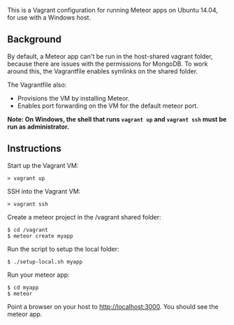 This is a Vagrant configuration for running Meteor apps on Ubuntu 14.04, for use with a Windows host.

## Background

By default, a Meteor app can't be run in the host-shared vagrant folder, because there are issues with the permissions for MongoDB. To work around this, the Vagrantfile enables symlinks on the shared folder.

The Vagrantfile also:
- Provisions the VM by installing Meteor.
- Enables port forwarding on the VM for the default meteor port.

**Note: On Windows, the shell that runs `vagrant up` and `vagrant ssh` must be run as administrator.**

## Instructions

Start up the Vagrant VM:

```
> vagrant up
```

SSH into the Vagrant VM:

```
> vagrant ssh
```

Create a meteor project in the /vagrant shared folder:

```
$ cd /vagrant
$ meteor create myapp
```

Run the script to setup the local folder:

```
$ ./setup-local.sh myapp 
```

Run your meteor app:

```
$ cd myapp
$ meteor
```

Point a browser on your host to [http://localhost:3000](http://localhost:3000). You should see the meteor app.